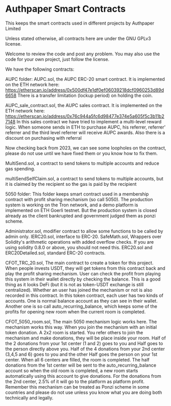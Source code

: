# Authpaper Smart Contracts
 This keeps the smart contracts used in different projects by Authpaper Limited

Unless stated otherwise, all contracts here are under the GNU GPLv3 license.

Welcome to review the code and post any problem. You may also use the code for your own project, just follow the license.

We have the following contracts:

AUPC folder:
AUPC.sol, the AUPC ERC-20 smart contract. 
It is implemented on the ETH network here: https://etherscan.io/address/0x500df47e1df0ef06039218dcf0960253d89d6658
There is a transfer limitation (lockup period) on holding the coin.

AUPC_sale_contract.sol, the AUPC sales contract.
It is implemented on the ETH network here: https://etherscan.io/address/0x76c944a5fc6d98477e374e5a605f5c3b11b27148
In this sales contract we have tried to implement a multi-level reward logic. 
When someone sends in ETH to purchase AUPC, his referrer, referrer' referrer and the third level referrer will receive AUPC awards.
Also there is a discount on purchasing with referral

Now checking back from 2023, we can see some loopholes on the contract, please do not use until we have fixed them or you know how to fix them.

MultiSend.sol, a contract to send tokens to multiple accounts and reduce gas spending.

multiSendSelfClaim.sol, a contract to send tokens to multiple accounts, but it is claimed by the recipient so the gas is paid by the recipient

5050 folder:
This folder keeps smart contract used in a membership contract with profit sharing mechanism (so call 5050). 
The production system is working on the Tron network, and a demo platform is implemented on ETH Goerli testnet.
But the production system is closed already as the client bankrupted and government judged them as ponzi scheme.

Administrator.sol, modifier contract to allow some functions to be called by admin only.
IERC20.sol, interface to ERC-20.
SafeMath.sol, Wrappers over Solidity's arithmetic operations with added overflow checks.
If you are using solidity 0.8.0 or above, you should not need this.
ERC20.sol and ERC20Detailed.sol, standard ERC-20 contracts.

CFOT_TRC_20.sol, The main contract to create a token for this project. 
When people invests USDT, they will get tokens from this contract back and play the profit sharing mechanism. 
User can check the profit from playing this system in their wallet directly by checking the balance. This is a good thing as it looks DeFi (but it is not as token-USDT exchange is still centralized).
Whether an user has joined the mechanism or not is also recorded in this contract.
In this token contract, each user has two kinds of accounts. One is normal balance account as they can see in their wallet. Another one is so call auto_recurring_balance, which keeps some of the profits for opening new room when the current room is completed.

CFOT_5050_room.sol, The main 5050 mechanism logic works here.
The mechanism works this way.
When you join the mechanism with an initial token donation. A 2x2 room is started.
You refer others to join the mechanism and make donations, they will be place inside your room.
Half of the 2 donations from your 1st center (1 and 2) goes to you and Half goes to the person directly above you.
Half of the 4 donations from your 2nd center (3,4,5 and 6) goes to you and the other Half goes the person on your 1st center.
When all 6 centers are filled, the room is completed.
The half donations from the 1st center will be sent to the auto_recurring_balance account so when the old room is completed, a new room starts automatically using this account to give donations.
For the donations from the 2nd center, 2.5% of it will go to the platform as platform profit.
Remember this mechanism can be treated as Ponzi scheme in some countries and please do not use unless you know what you are doing both technically and legally.

